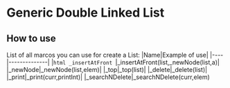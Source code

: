 # Generic Double Linked List
## How to use
List of all marcos you can use for create a List:
|Name|Example of use|
|----|--------------|
|```html _insertAtFront ```|_insertAtFront(list,_newNode(list,a)|
|_newNode|_newNode(list,elem)|
|_top|_top(list)|
|_delete|_delete(list)|
|_print|_print(curr,printInt)|
|_searchNDelete|_searchNDelete(curr,elem)

